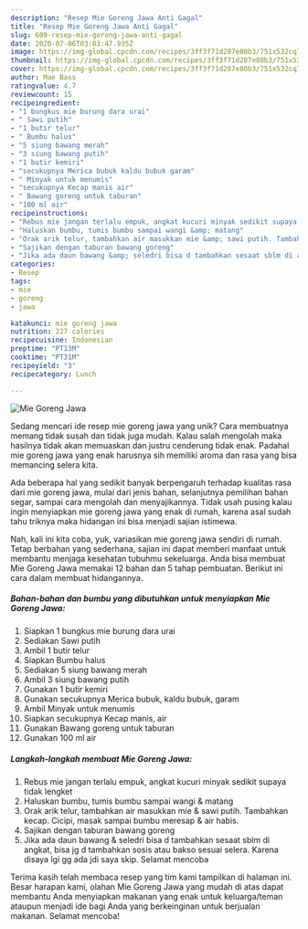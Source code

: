 ```yaml
---
description: "Resep Mie Goreng Jawa Anti Gagal"
title: "Resep Mie Goreng Jawa Anti Gagal"
slug: 609-resep-mie-goreng-jawa-anti-gagal
date: 2020-07-06T03:03:47.935Z
image: https://img-global.cpcdn.com/recipes/3ff3f71d287e80b3/751x532cq70/mie-goreng-jawa-foto-resep-utama.jpg
thumbnail: https://img-global.cpcdn.com/recipes/3ff3f71d287e80b3/751x532cq70/mie-goreng-jawa-foto-resep-utama.jpg
cover: https://img-global.cpcdn.com/recipes/3ff3f71d287e80b3/751x532cq70/mie-goreng-jawa-foto-resep-utama.jpg
author: Mae Bass
ratingvalue: 4.7
reviewcount: 15
recipeingredient:
- "1 bungkus mie burung dara urai"
- " Sawi putih"
- "1 butir telur"
- " Bumbu halus"
- "5 siung bawang merah"
- "3 siung bawang putih"
- "1 butir kemiri"
- "secukupnya Merica bubuk kaldu bubuk garam"
- " Minyak untuk menumis"
- "secukupnya Kecap manis air"
- " Bawang goreng untuk taburan"
- "100 ml air"
recipeinstructions:
- "Rebus mie jangan terlalu empuk, angkat kucuri minyak sedikit supaya tidak lengket"
- "Haluskan bumbu, tumis bumbu sampai wangi &amp; matang"
- "Orak arik telur, tambahkan air masukkan mie &amp; sawi putih. Tambahkan kecap. Cicipi, masak sampai bumbu meresap &amp; air habis."
- "Sajikan dengan taburan bawang goreng"
- "Jika ada daun bawang &amp; seledri bisa d tambahkan sesaat sblm di angkat, bisa jg d tambahkan sosis atau bakso sesuai selera. Karena disaya lgi gg ada jdi saya skip. Selamat mencoba"
categories:
- Resep
tags:
- mie
- goreng
- jawa

katakunci: mie goreng jawa 
nutrition: 227 calories
recipecuisine: Indonesian
preptime: "PT13M"
cooktime: "PT31M"
recipeyield: "3"
recipecategory: Lunch

---
```



![Mie Goreng Jawa](https://img-global.cpcdn.com/recipes/3ff3f71d287e80b3/751x532cq70/mie-goreng-jawa-foto-resep-utama.jpg)

Sedang mencari ide resep mie goreng jawa yang unik? Cara membuatnya memang tidak susah dan tidak juga mudah. Kalau salah mengolah maka hasilnya tidak akan memuaskan dan justru cenderung tidak enak. Padahal mie goreng jawa yang enak harusnya sih memiliki aroma dan rasa yang bisa memancing selera kita.

Ada beberapa hal yang sedikit banyak berpengaruh terhadap kualitas rasa dari mie goreng jawa, mulai dari jenis bahan, selanjutnya pemilihan bahan segar, sampai cara mengolah dan menyajikannya. Tidak usah pusing kalau ingin menyiapkan mie goreng jawa yang enak di rumah, karena asal sudah tahu triknya maka hidangan ini bisa menjadi sajian istimewa.




Nah, kali ini kita coba, yuk, variasikan mie goreng jawa sendiri di rumah. Tetap berbahan yang sederhana, sajian ini dapat memberi manfaat untuk membantu menjaga kesehatan tubuhmu sekeluarga. Anda bisa membuat Mie Goreng Jawa memakai 12 bahan dan 5 tahap pembuatan. Berikut ini cara dalam membuat hidangannya.

<!--inarticleads1-->

##### Bahan-bahan dan bumbu yang dibutuhkan untuk menyiapkan Mie Goreng Jawa:

1. Siapkan 1 bungkus mie burung dara urai
1. Sediakan  Sawi putih
1. Ambil 1 butir telur
1. Siapkan  Bumbu halus
1. Sediakan 5 siung bawang merah
1. Ambil 3 siung bawang putih
1. Gunakan 1 butir kemiri
1. Gunakan secukupnya Merica bubuk, kaldu bubuk, garam
1. Ambil  Minyak untuk menumis
1. Siapkan secukupnya Kecap manis, air
1. Gunakan  Bawang goreng untuk taburan
1. Gunakan 100 ml air




<!--inarticleads2-->

##### Langkah-langkah membuat Mie Goreng Jawa:

1. Rebus mie jangan terlalu empuk, angkat kucuri minyak sedikit supaya tidak lengket
1. Haluskan bumbu, tumis bumbu sampai wangi &amp; matang
1. Orak arik telur, tambahkan air masukkan mie &amp; sawi putih. Tambahkan kecap. Cicipi, masak sampai bumbu meresap &amp; air habis.
1. Sajikan dengan taburan bawang goreng
1. Jika ada daun bawang &amp; seledri bisa d tambahkan sesaat sblm di angkat, bisa jg d tambahkan sosis atau bakso sesuai selera. Karena disaya lgi gg ada jdi saya skip. Selamat mencoba




Terima kasih telah membaca resep yang tim kami tampilkan di halaman ini. Besar harapan kami, olahan Mie Goreng Jawa yang mudah di atas dapat membantu Anda menyiapkan makanan yang enak untuk keluarga/teman ataupun menjadi ide bagi Anda yang berkeinginan untuk berjualan makanan. Selamat mencoba!
